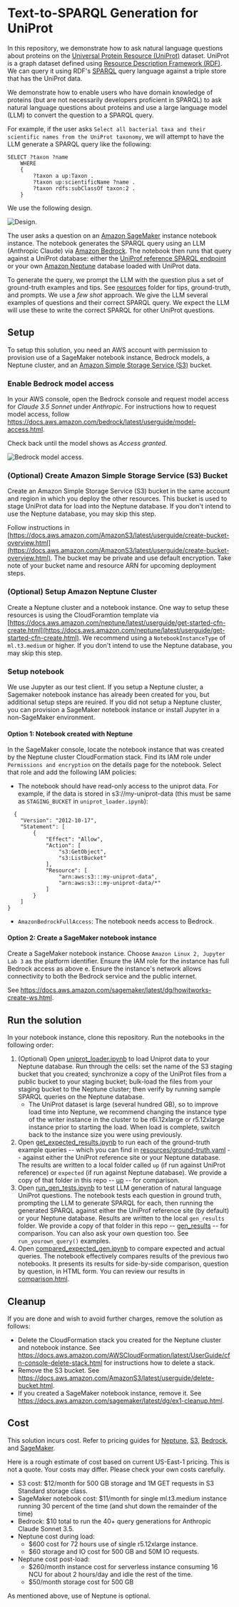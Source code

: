 # Text-to-SPARQL Generation for UniProt

In this repository, we demonstrate how to ask natural language questions about proteins on the [Universal Protein Resource (UniProt)](https://www.uniprot.org/help/uniprotkb) dataset. UniProt is a graph dataset defined using [Resource Description Framework (RDF)](https://www.w3.org/RDF/). We can query it using RDF's [SPARQL](https://www.w3.org/TR/sparql11-query/) query language against a triple store that has the UniProt data. 

We demonstrate how to enable users who have domain knowledge of proteins (but are not necessarily developers proficient in SPARQL) to ask natural language questions about proteins and use a large language model (LLM) to convert the question to a SPARQL query. 

For example, if the user asks ```Select all bacterial taxa and their scientific names from the UniProt taxonomy```, we will attempt to have the LLM generate a SPARQL query like the following:

```
SELECT ?taxon ?name
    WHERE
    {
        ?taxon a up:Taxon .
        ?taxon up:scientificName ?name .
        ?taxon rdfs:subClassOf taxon:2 .
    }
```

We use the following design.

![Design](images/uniprot_design.png "UniProt design"). 

The user asks a question on an [Amazon SageMaker](https://aws.amazon.com/sagemaker/) instance notebook instance. The notebook generates the SPARQL query using an LLM (Anthropic Claude) via [Amazon Bedrock](https://aws.amazon.com/bedrock). The notebook then runs that query against a UniProt database: either the [UniProf reference SPARQL endpoint](https://sparql.uniprot.org/) or your own [Amazon Neptune](https://aws.amazon.com/neptune/) database loaded with UniProt data.

To generate the query, we prompt the LLM with the question plus a set of ground-truth examples and tips. See [resources](resources) folder for tips, ground-truth, and prompts. We use a *few shot* approach. We give the LLM several examples of questions and their correct SPARQL query. We expect the LLM will use these to write the correct SPARQL for other UniProt questions. 

## Setup

To setup this solution, you need an AWS account with permission to provision use of a SageMaker notebook instance, Bedrock models, a Neptune cluster, and an [Amazon Simple Storage Service (S3)](https://aws.amazon.com/s3/) bucket. 

### Enable Bedrock model access

In your AWS console, open the Bedrock console and request model access for _Claude 3.5 Sonnet_ under _Anthropic_. For instructions how to request model access, follow <https://docs.aws.amazon.com/bedrock/latest/userguide/model-access.html>.

Check back until the model shows as _Access granted_.

![Bedrock model access](images/bedrock.png "Bedrock model access"). 

### (Optional) Create Amazon Simple Storage Service (S3) Bucket
Create an Amazon Simple Storage Service (S3) bucket in the same account and region in which you deploy the other resources. This bucket is used to stage UniProt data for load into the Neptune database. If you don't intend to use the Neptune database, you may skip this step.

Follow instructions in [https://docs.aws.amazon.com/AmazonS3/latest/userguide/create-bucket-overview.html](https://docs.aws.amazon.com/AmazonS3/latest/userguide/create-bucket-overview.html). The bucket may be private and use default encryption. Take note of your bucket name and resource ARN for upcoming deployment steps.

### (Optional) Setup Amazon Neptune Cluster
Create a Neptune cluster and a notebook instance. One way to setup these resources is using the CloudForamtion template via [https://docs.aws.amazon.com/neptune/latest/userguide/get-started-cfn-create.html](https://docs.aws.amazon.com/neptune/latest/userguide/get-started-cfn-create.html). We recommend using a `NotebookInstanceType` of `ml.t3.medium` or higher. If you don't intend to use the Neptune database, you may skip this step.

### Setup notebook
We use Jupyter as our test client. If you setup a Neptune cluster, a Sagemaker notebook instance has already been created for you, but additional setup steps are reuired. If you did not setup a Neptune cluster, you can provision a SageMaker notebook instance or install Jupyter in a non-SageMaker environment.

#### Option 1: Notebook created with Neptune
In the SageMaker console, locate the notebook instance that was created by the Neptune cluster CloudFormation stack. Find its IAM role under `Permissions and encryption` on the details page for the notebook. Select that role and add the following IAM policies:

- The notebook should have read-only access to the uniprot data. For example, if the data is stored in s3://my-uniprot-data (this must be same as `STAGING_BUCKET` in `uniprot_loader.ipynb`):
```
  {
    "Version": "2012-10-17",
    "Statement": [
        {
            "Effect": "Allow",
            "Action": [
                "s3:GetObject",
                "s3:ListBucket"
            ],
            "Resource": [
                "arn:aws:s3:::my-uniprot-data",
                "arn:aws:s3:::my-uniprot-data/*"
            ]
        }
    ]
}
```

- `AmazonBedrockFullAccess`: The notebook needs access to Bedrock. 

#### Option 2: Create a SageMaker notebook instance

Create a SageMaker notebook instance. Choose ```Amazon Linux 2, Jupyter Lab 3``` as the platform identifier. Ensure the IAM role for the instance has full Bedrock access as above e. Ensure the instance's network allows connectivity to both the Bedrock service and the public internet. 

See <https://docs.aws.amazon.com/sagemaker/latest/dg/howitworks-create-ws.html>.

## Run the solution
In your notebook instance, clone this repository. Run the notebooks in the following order:

1. (Optional) Open [uniprot_loader.ipynb](uniprot_loader.ipynb) to load Uniprot data to your Neptune database. Run through the cells: set the name of the S3 staging bucket that you created; synchronize a copy of the UniProt files from a public bucket to your staging bucket; bulk-load the files from your staging bucket to the Neptune cluster; then verify by running sample SPARQL queries on the Neptune database. 
    * The UniProt dataset is large (several hundred GB), so to improve load time into Neptune, we recommend changing the instance type of the writer instance in the cluster to be r6i.12xlarge or r5.12xlarge instance prior to starting the load. When load is complete, switch back to the instance size you were using previously. 
2. Open [get_expected_results.ipynb](get_expected_results.ipynb) to run each of the ground-truth example queries -- which you can find in [resources/ground-truth.yaml](resources/ground-truth.yaml) -- against either the UniProt reference site or your Neptune database. The results are written to a local folder called ```up``` (if run against UniProt reference) or ```expected``` (if run against Neptune database). We provide a copy of that folder in this repo -- [up](up) -- for comparison. 
3.  Open [run_gen_tests.ipynb](run_gen_tests.ipynb) to test LLM generation of natural language UniProt questions. The notebook tests each question in ground truth, prompting the LLM to generate SPARQL for each, then running the generated SPARQL against either the UniProf reference site (by default) or your Neptune database. Results are written to the local ```gen_results``` folder. We provide a copy of that folder in this repo -- [gen_results](gen_results) -- for comparison. You can also ask your own question too. See ```run_yourown_query()``` examples.
4. Open [compared_expected_gen.ipynb](compared_expected_gen.ipynb) to compare expected and actual queries. The notebook effectively compares results of the previous two notebooks. It presents its results for side-by-side comparison, question by question, in HTML form. You can review our results in [comparison.html](comparison.html).
   

## Cleanup
If you are done and wish to avoid further charges, remove the solution as follows:

- Delete the CloudFormation stack you created for the Neptune cluster and notebook instance. See <https://docs.aws.amazon.com/AWSCloudFormation/latest/UserGuide/cfn-console-delete-stack.html> for instructions how to delete a stack.
- Remove the S3 bucket. See <https://docs.aws.amazon.com/AmazonS3/latest/userguide/delete-bucket.html>.
- If you created a SageMaker notebook instance, remove it. See <https://docs.aws.amazon.com/sagemaker/latest/dg/ex1-cleanup.html>.

## Cost

This solution incurs cost. Refer to pricing guides for [Neptune](https://aws.amazon.com/neptune/pricing/), [S3](https://aws.amazon.com/s3/pricing/), [Bedrock](https://aws.amazon.com/bedrock/pricing/), and [SageMaker](https://aws.amazon.com/sagemaker/pricing/). 

Here is a rough estimate of cost based on current US-East-1 pricing. This is not a quote. Your costs may differ. Please check your own costs carefully.

- S3 cost: $12/month for 500 GB storage and 1M GET requests in S3 Standard storage class.
- SageMaker notebook cost: $11/month for single ml.t3.medium instance running 30 percent of the time (and shut down the remainder of the time)
- Bedrock: $10 total to run the 40+ query generations for Anthropic Claude Sonnet 3.5.
- Neptune cost during load: 
    * $600 cost for 72 hours use of single r5.12xlarge instance.
    * $60 storage and IO cost for 500 GB and 50M IO requests.
- Neptune cost post-load:
    * $260/month instance cost for serverless instance consuming 16 NCU for about 2 hours/day and idle the rest of the time.
    * $50/month storage cost for 500 GB 

As mentioned above, use of Neptune is optional. 


